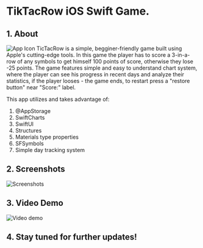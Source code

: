 # TikTacRow iOS Swift Game.
## 1. About
![App Icon](https://github.com/MaksGorobets/TicTacRow/assets/139014119/106c8ec5-c30d-42b9-9ae3-f3e85665d151)
TicTacRow is a simple, begginer-friendly game built using Apple's cutting-edge tools. In this game the player has to score a 3-in-a-row of any symbols to get himself 100 points of score, otherwise they lose -25 points. The game features simple and easy to understand chart system, where the player can see his progress in recent days and analyze their statistics, if the player looses - the game ends, to restart press a "restore button" near "Score:" label.

This app utilizes and takes advantage of:

 1. @AppStorage
 2. SwiftCharts
 3. SwiftUI
 4. Structures
 5. Materials type properties
 6. SFSymbols
 7. Simple day tracking system

## 2. Screenshots
![Screenshots](https://github.com/MaksGorobets/TicTacRow/assets/139014119/be92348b-d395-41e4-a385-6f74edc95870)
## 3. Video Demo
![Video demo](https://github.com/MaksGorobets/TicTacRow/assets/139014119/b017815a-8305-413d-a6d0-5c8b0cdd426d)

## 4. Stay tuned for further updates!
